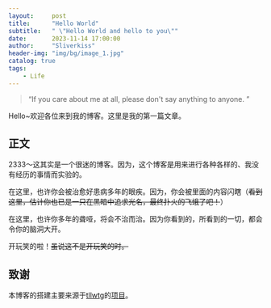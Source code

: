 ```yaml
---
layout:     post
title:      "Hello World"
subtitle:   " \"Hello World and hello to you\""
date:       2023-11-14 17:00:00
author:     "Sliverkiss"
header-img: "img/bg/image_1.jpg"
catalog: true
tags:
    - Life
---
```


> “If you care about me at all, please don't say anything to anyone. ”


Hello~欢迎各位来到我的博客。这里是我的第一篇文章。

## 正文

2333～这其实是一个很迷的博客。因为，这个博客是用来进行各种各样的、我没有经历的事情而实验的。

在这里，也许你会被治愈好患病多年的眼疾。因为，你会被里面的内容闪瞎（~~看到这里，估计你也已是一只在黑暗中追求光名，最终扑火的飞蛾了吧！~~）

在这里，也许你多年的聋哑，将会不治而治。因为你看到的，所看到的一切，都会令你的脑洞大开。

开玩笑的啦！~~虽说这不是开玩笑的时。~~


<p id = "build"></p>

## 致谢

本博客的搭建主要来源于[tllwtg](https://github.com/tLLWtG)的[项目](https://github.com/tLLWtG/tllwtg.github.io)。




<!-- *———      __ 后记于 __* -->